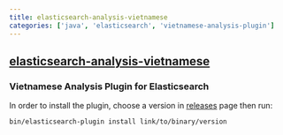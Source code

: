 ```yaml
---
title: elasticsearch-analysis-vietnamese
categories: ['java', 'elasticsearch', 'vietnamese-analysis-plugin']
---
```

## [elasticsearch-analysis-vietnamese](https://github.com/duydo/elasticsearch-analysis-vietnamese)

###  Vietnamese Analysis Plugin for Elasticsearch


In order to install the plugin, choose a version in [releases](https://github.com/duydo/elasticsearch-analysis-vietnamese/releases) page then run:

```sh
bin/elasticsearch-plugin install link/to/binary/version
```